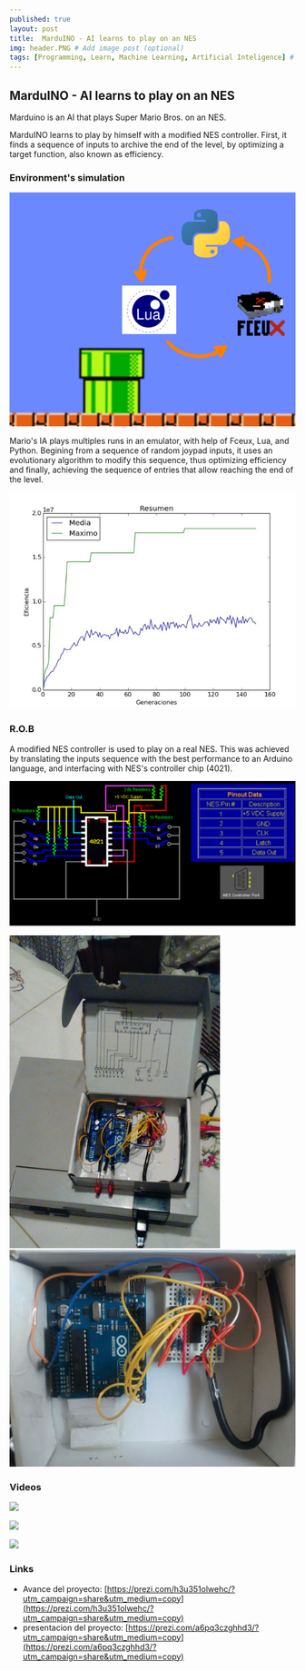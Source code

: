 ```yaml
---
published: true
layout: post
title:  MarduINO - AI learns to play on an NES
img: header.PNG # Add image post (optional)
tags: [Programming, Learn, Machine Learning, Artificial Inteligence] # add tag
---
```


## MarduINO - AI learns to play on an NES

Marduino is an AI that plays Super Mario Bros. on an NES.

MarduINO learns to play by himself with a modified NES controller.
First, it finds a sequence of inputs to archive the end of the level, by optimizing a target function, also known as efficiency.

### Environment's simulation

![header.PNG](https://github.com/sborquez/sborquez.github.io/blob/master/assets/img/header.PNG?raw=true)

Mario's IA plays multiples runs in an emulator, with help of Fceux, Lua, and Python. Begining from a sequence of random joypad inputs, it uses an evolutionary algorithm to modify this sequence, thus optimizing efficiency and finally, achieving the sequence of entries that allow reaching the end of the level.

![efficiency.png](https://github.com/sborquez/sborquez.github.io/blob/master/assets/img/efficiency.png?raw=true)

### R.O.B
A modified NES controller is used to play on a real NES. This was achieved by translating the inputs sequence with the best performance to an Arduino language, and interfacing with NES's controller chip (4021).


![4021.png](https://github.com/sborquez/sborquez.github.io/blob/master/assets/img/4021.png?raw=true)


![M1.png](https://github.com/sborquez/sborquez.github.io/blob/master/assets/img/M1.png?raw=true)
![M1_top.png](https://github.com/sborquez/sborquez.github.io/blob/master/assets/img/M1_top.png?raw=true)

### Videos

[![](http://img.youtube.com/vi/tSS-d7VCmzk/0.jpg)](http://www.youtube.com/watch?v=tSS-d7VCmzk)

[![](http://img.youtube.com/vi/Ey6a91ONW20/0.jpg)](http://www.youtube.com/watch?v=Ey6a91ONW20)

[![](http://img.youtube.com/vi/YWMipLdixsE/0.jpg)](http://www.youtube.com/watch?v=YWMipLdixsE)

### Links
* Avance del proyecto: [https://prezi.com/h3u351olwehc/?utm_campaign=share&utm_medium=copy](https://prezi.com/h3u351olwehc/?utm_campaign=share&utm_medium=copy)
* presentacion del proyecto: [https://prezi.com/a6pq3czghhd3/?utm_campaign=share&utm_medium=copy](https://prezi.com/a6pq3czghhd3/?utm_campaign=share&utm_medium=copy)
